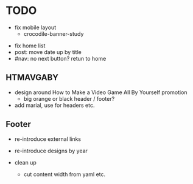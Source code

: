 # TODO

+ fix mobile layout
	- crocodile-banner-study
- fix home list
- post: move date up by title
- #nav: no next button? retun to home

## HTMAVGABY

- design around How to Make a Video Game All By Yourself promotion
	- big orange or black header / footer?
- add marial, use for headers etc.

## Footer

- re-introduce external links
- re-introduce designs by year

- clean up
	- cut content width from yaml etc.
